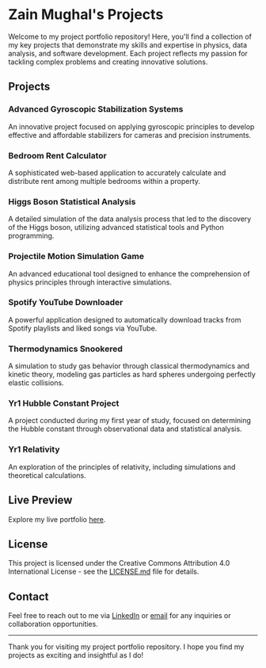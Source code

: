 # Zain Mughal's Projects

Welcome to my project portfolio repository! Here, you'll find a collection of my key projects that demonstrate my skills and expertise in physics, data analysis, and software development. Each project reflects my passion for tackling complex problems and creating innovative solutions.

## Projects

### Advanced Gyroscopic Stabilization Systems
An innovative project focused on applying gyroscopic principles to develop effective and affordable stabilizers for cameras and precision instruments.

### Bedroom Rent Calculator
A sophisticated web-based application to accurately calculate and distribute rent among multiple bedrooms within a property.

### Higgs Boson Statistical Analysis
A detailed simulation of the data analysis process that led to the discovery of the Higgs boson, utilizing advanced statistical tools and Python programming.

### Projectile Motion Simulation Game
An advanced educational tool designed to enhance the comprehension of physics principles through interactive simulations.

### Spotify YouTube Downloader
A powerful application designed to automatically download tracks from Spotify playlists and liked songs via YouTube.

### Thermodynamics Snookered
A simulation to study gas behavior through classical thermodynamics and kinetic theory, modeling gas particles as hard spheres undergoing perfectly elastic collisions.

### Yr1 Hubble Constant Project
A project conducted during my first year of study, focused on determining the Hubble constant through observational data and statistical analysis.

### Yr1 Relativity
An exploration of the principles of relativity, including simulations and theoretical calculations.

## Live Preview

Explore my live portfolio [here](https://zippyg.github.io/React_porfolio_zain.github.io/).

## License

This project is licensed under the Creative Commons Attribution 4.0 International License - see the [LICENSE.md](LICENSE.md) file for details.

## Contact

Feel free to reach out to me via [LinkedIn](https://www.linkedin.com/feed/) or [email](mailto:zainmughal77@outlook.com) for any inquiries or collaboration opportunities.

---

Thank you for visiting my project portfolio repository. I hope you find my projects as exciting and insightful as I do!
